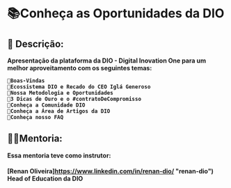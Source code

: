 # 📚Conheça as Oportunidades da DIO

## 👀 Descrição:
<b>Apresentação da plataforma da DIO - Digital Inovation One para um melhor aproveitamento com os seguintes temas:

    🔹Boas-Vindas  
    🔹Ecossistema DIO e Recado do CEO Iglá Generoso  
    🔹Nossa Metodologia e Oportunidades  
    🔹3 Dicas de Ouro e o #contratoDeCompromisso  
    🔹Conheça a Comunidade DIO  
    🔹Conheça a Área de Artigos da DIO  
    🔹Conheça nosso FAQ  
</b>

## <b>👨‍🏫Mentoria:  
Essa mentoria teve como instrutor:  

####  
[Renan Oliveira]https://www.linkedin.com/in/renan-dio/ "renan-dio")  
Head of Education da DIO  
</b>
